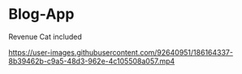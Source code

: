 # Blog-App
Revenue Cat included


https://user-images.githubusercontent.com/92640951/186164337-8b39462b-c9a5-48d3-962e-4c105508a057.mp4

